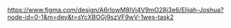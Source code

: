 https://www.figma.com/design/A6rIowM8lVi4V9mO28j3e6/Elijah-Joshua?node-id=0-1&m=dev&t=sYcXBOGj9szVF9wV-1wes-task2
